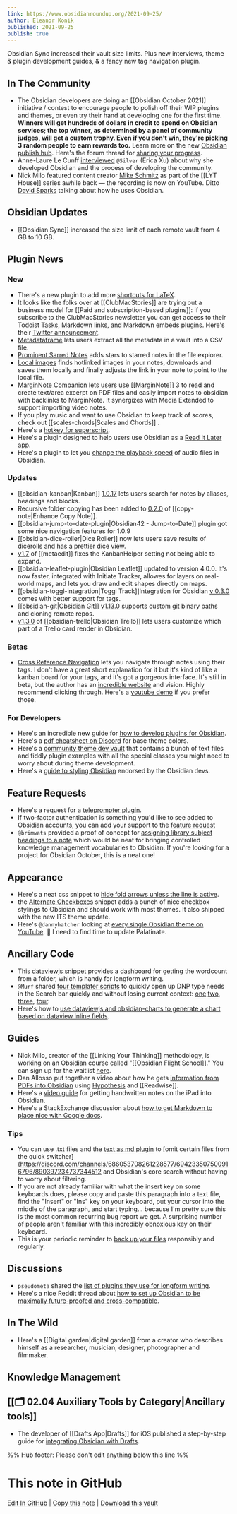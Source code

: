 ```yaml
---
link: https://www.obsidianroundup.org/2021-09-25/
author: Eleanor Konik
published: 2021-09-25
publish: true
---
```



Obsidian Sync increased their vault size limits. Plus new interviews, theme & plugin development guides, & a fancy new tag navigation plugin.

## In The Community

- The Obsidian developers are doing an [[Obsidian October 2021]] initiative / contest to encourage people to polish off their WIP plugins and themes, or even try their hand at developing one for the first time. **Winners will get hundreds of dollars in credit to spend on Obsidian services; the top winner, as determined by a panel of community judges, will get a custom trophy. Even if you don't win, they're picking 3 random people to earn rewards too.** Learn more on the new [Obsidian publish hub](https://publish.obsidian.md/hub/Events/Obsidian+October+2021). Here's the forum thread for [sharing your progress](https://forum.obsidian.md/t/obsidian-october-2021-daily-progress-and-learnings/24472).
- Anne-Laure Le Cunff [interviewed](https://nesslabs.com/obsidian-featured-tool) `@Silver` (Erica Xu) about why she developed Obsidian and the process of developing the community.
- Nick Milo featured content creator [Mike Schmitz](https://www.youtube.com/watch?v=aiTV9MOBYPs) as part of the [[LYT House]] series awhile back — the recording is now on YouTube. Ditto [David Sparks](https://www.youtube.com/watch?v=JLk5jIHpvxE) talking about how he uses Obsidian.

## Obsidian Updates

- [[Obsidian Sync]] increased the size limit of each remote vault from 4 GB to 10 GB.

## Plugin News

### New

- There's a new plugin to add more [shortcuts for LaTeX](https://github.com/joeyuping/quick_latex_obsidian).
- It looks like the folks over at [[ClubMacStories]] are trying out a business model for [[Paid and subscription-based plugins]]: if you subscribe to the ClubMacStories newsletter you can get access to their Todoist Tasks, Markdown links, and Markdown embeds plugins. Here's their [Twitter announcement](https://twitter.com/viticci/status/1440841977994432522).
- [Metadataframe](https://github.com/SkepticMystic/metadataframe) lets users extract all the metadata in a vault into a CSV file.
- [Prominent Sarred Notes](https://github.com/valentine195/obsidian-prominent-starred-files) adds stars to starred notes in the file explorer.
- [Local images](https://github.com/aleksey-rezvov/obsidian-local-images) finds hotlinked images in your notes, downloads and saves them locally and finally adjusts the link in your note to point to the local file.
- [MarginNote Companion](https://github.com/aidenlx/marginnote-companion) lets users use [[MarginNote]] 3 to read and create text/area excerpt on PDF files and easily import notes to obsidian with backlinks to MarginNote. It synergizes with Media Extended to support importing video notes.
- If you play music and want to use Obsidian to keep track of scores, check out [[scales-chords|Scales and Chords]] .
- Here's a [hotkey for superscript](https://github.com/oliviodare/obsidian-superscript).
- Here's a plugin designed to help users use Obsidian as a [Read It Later](https://github.com/DominikPieper/obsidian-ReadItLater) app.
- Here's a plugin to let you [change the playback speed](https://github.com/kaizau/obsidian-audio-speed-plugin) of audio files in Obsidian.

### Updates

- [[obsidian-kanban|Kanban]] [1.0.17](https://github.com/mgmeyers/obsidian-kanban/releases/tag/1.0.17) lets users search for notes by aliases, headings and blocks.
- Recursive folder copying has been added to [0.2.0](https://github.com/kzhovn/copy-command-obsidian) of [[copy-note|Enhance Copy Note]].
- [[obsidian-jump-to-date-plugin|Obsidian42 - Jump-to-Date]] plugin got some nice navigation features for 1.0.9
- [[obsidian-dice-roller|Dice Roller]] now lets users save results of dicerolls and has a prettier dice view.
- [v1.7](https://github.com/chhoumann/MetaEdit) of [[metaedit]] fixes the KanbanHelper setting not being able to expand.
- [[obsidian-leaflet-plugin|Obsidian Leaflet]] updated to version 4.0.0. It's now faster, integrated with Initiate Tracker, allowes for layers on real-world maps, and lets you draw and edit shapes directly on maps.
- [[obsidian-toggl-integration|Toggl Track]]Integration for Obsidian [v 0.3.0](https://github.com/mcndt/obsidian-toggl-integration/releases/tag/0.3.0) comes with better support for tags.
- [[obsidian-git|Obsidian Git]] [v1.13.0](https://github.com/denolehov/obsidian-git/releases/tag/1.13.0) supports custom git binary paths and cloning remote repos.
- [v1.3.0](https://github.com/OfficerHalf/obsidian-trello/releases/tag/1.3.0) of [[obsidian-trello|Obsidian Trello]] lets users customize which part of a Trello card render in Obsidian.

### Betas

- [Cross Reference Navigation](https://github.com/alexobenauer/Cross-reference-Navigation-for-Obsidian) lets you navigate through notes using their tags. I don't have a great short explanation for it but it's kind of like a kanban board for your tags, and it's got a gorgeous interface. It's still in beta, but the author has an [incredible website](https://alexanderobenauer.com/labnotes/000/) and vision. Highly recommend clicking through. Here's a [youtube demo](https://www.youtube.com/watch?v=sm5HXFNN8jE) if you prefer those.

### For Developers

- Here's an incredible new guide for [how to develop plugins for Obsidian](https://marcus.se.net/obsidian-plugin-docs/).
- Here's a [pdf cheatsheet on Discord](https://discord.com/channels/686053708261228577/889616783458304001/890406344509784126) for base theme colors.
- Here's a [community theme dev vault](https://github.com/obsidian-community/theme-dev-vault) that contains a bunch of text files and fiddly plugin examples with all the special classes you might need to worry about during theme development.
- Here's a [guide to styling Obsidian](https://publish.obsidian.md/hub/Guides/Themes/How+to+Style+Obsidian) endorsed by the Obsidian devs.

## Feature Requests

- Here's a request for a [teleprompter plugin](https://forum.obsidian.md/t/teleprompter-window/14178).
- If two-factor authentication is something you'd like to see added to Obsidian accounts, you can add your support to the [feature request](https://forum.obsidian.md/t/two-factor-authentication/21888/14)
- `@brimwats` provided a proof of concept for [assigning library subject headings to a note](https://discord.com/channels/686053708261228577/889616783458304001/890038532570234940) which would be neat for bringing controlled knowledge management vocabularies to Obsidian. If you're looking for a project for Obsidian October, this is a neat one!

## Appearance

- Here's a neat css snippet to [hide fold arrows unless the line is active](https://gist.github.com/uphy/924b84f4c238b9d513d1851a6d788cf6).
- the [Alternate Checkboxes](https://github.com/SlRvb/Obsidian--ITS-Theme/blob/main/S%20-%20Checkboxes.css) snippet adds a bunch of nice checkbox stylings to Obsidian and should work with most themes. It also shipped with the new ITS theme update.
- Here's `@dannyhatcher` looking at [every single Obsidian theme on YouTube](https://www.youtube.com/watch?v=W7OUgdvXh0o). 🙈 I need to find time to update Palatinate.

## Ancillary Code

- This [dataviewjs snippet](https://gist.github.com/chrisgrieser/ac16a80cdd9e8e0e84606cc24e35ad99) provides a dashboard for getting the wordcount from a folder, which is handy for longform writing.
- `@Murf` shared [four templater scripts](https://discord.com/channels/686053708261228577/875720842443649045/890699674552524821) to quickly open up DNP type needs in the Search bar quickly and without losing current context: [one](https://gist.github.com/GitMurf/8a915a9050930feb58123cd0c0832957) [two](https://gist.github.com/GitMurf/09e78ba81508d1f02de7fb315a06e536), [three](https://gist.github.com/GitMurf/c48231d090fe5db85ecafe1ed990bac4), [four](https://gist.github.com/GitMurf/0aa0d121eb052ff1d8ff40fab9517cb2).
- Here's how to [use dataviewjs and obsidian-charts to generate a chart based on dataview inline fields](https://discord.com/channels/686053708261228577/840286238928797736/890609645201264710).

## Guides

- Nick Milo, creator of the [[Linking Your Thinking]] methodology, is working on an Obsidian course called "[[Obsidian Flight School]]." You can sign up for the waitlist [here](https://lyt.ck.page/ace689c709).
- Dan Allosso put together a video about how he gets [information from PDFs into Obsidian](https://www.youtube.com/watch?v=HCACgiFzfdw) using [Hypothesis](https://web.hypothes.is/) and [[Readwise]].
- Here's a [video guide](https://www.youtube.com/watch?v=G-4l0sAQwt0) for getting handwritten notes on the iPad into Obsidian.
- Here's a StackExchange discussion about [how to get Markdown to place nice with Google docs](https://webapps.stackexchange.com/questions/44047/how-can-google-docs-and-markdown-play-nice).

### Tips

- You can use .txt files and the [text as md plugin](https://github.com/deathau/txt-as-md-obsidian) to [omit certain files from the quick switcher](https://discord.com/channels/686053708261228577/694233507500916796/890397234737344512 and Obsidian's core search without having to worry about filtering.
- If you are not already familiar with what the insert key on some keyboards does, please copy and paste this paragraph into a text file, find the "Insert" or "Ins" key on your keyboard, put your cursor into the middle of the paragraph, and start typing... because I'm pretty sure this is the most common recurring bug report we get. A surprising number of people aren't familiar with this incredibly obnoxious key on their keyboard.
- This is your periodic reminder to [back up your files](https://www.backblaze.com/blog/the-3-2-1-backup-strategy/) responsibly and regularly.

## Discussions

- `pseudometa` shared the [list of plugins they use for longform writing](https://discord.com/channels/686053708261228577/744933215063638183/890711042085244978).
- Here's a nice Reddit thread about [how to set up Obsidian to be maximally future-proofed and cross-compatible](https://www.reddit.com/r/ObsidianMD/comments/ptcm8x/what_settings_to_use_to_make_notes_created_in/).

## In The Wild

- Here's a [[Digital garden|digital garden]] from a creator who describes himself as a researcher, musician, designer, photographer and filmmaker.

## Knowledge Management

## [[🗂️ 02.04 Auxiliary Tools by Category|Ancillary tools]]

- The developer of [[Drafts App|Drafts]] for iOS published a step-by-step guide for [integrating Obsidian with Drafts](https://forums.getdrafts.com/t/using-drafts-with-obsidian/11221).

%% Hub footer: Please don't edit anything below this line %%

# This note in GitHub

<span class="git-footer">[Edit In GitHub](https://github.dev/obsidian-community/obsidian-hub/blob/main/01%20-%20Community/Obsidian%20Roundup/2021.09.25.md "git-hub-edit-note") | [Copy this note](https://raw.githubusercontent.com/obsidian-community/obsidian-hub/main/01%20-%20Community/Obsidian%20Roundup/2021.09.25.md "git-hub-copy-note") | [Download this vault](https://github.com/obsidian-community/obsidian-hub/archive/refs/heads/main.zip "git-hub-download-vault") </span>
